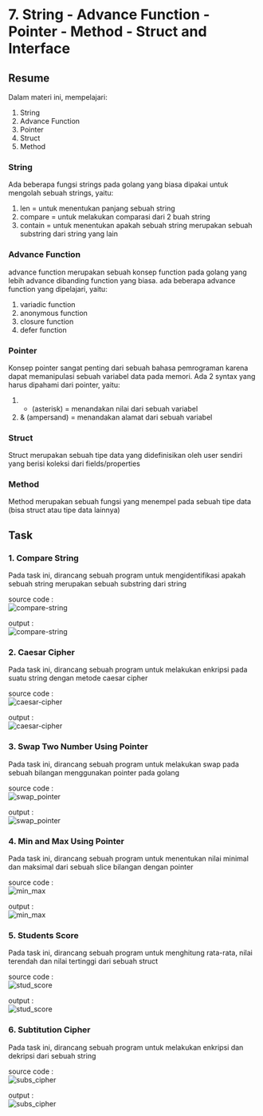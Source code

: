 # 7. String - Advance Function - Pointer - Method - Struct and Interface

## Resume
Dalam materi ini, mempelajari:
1. String
2. Advance Function
3. Pointer
4. Struct
5. Method

### String
Ada beberapa fungsi strings pada golang yang biasa dipakai untuk mengolah sebuah strings, yaitu:  
1. len = untuk menentukan panjang sebuah string
2. compare = untuk melakukan comparasi dari 2 buah string
3. contain = untuk menentukan apakah sebuah string merupakan sebuah substring dari string yang lain

### Advance Function
advance function merupakan sebuah konsep function pada golang yang lebih advance dibanding function yang biasa. ada beberapa advance function yang dipelajari, yaitu:  
1. variadic function
2. anonymous function
3. closure function
4. defer function

### Pointer
Konsep pointer sangat penting dari sebuah bahasa pemrograman karena dapat memanipulasi sebuah variabel data pada memori. Ada 2 syntax yang harus dipahami dari pointer, yaitu:  
1. * (asterisk) = menandakan nilai dari sebuah variabel
2. & (ampersand) = menandakan alamat dari sebuah variabel

### Struct
Struct merupakan sebuah tipe data yang didefinisikan oleh user sendiri yang berisi koleksi dari fields/properties

### Method
Method merupakan sebuah fungsi yang menempel pada sebuah tipe data (bisa struct atau tipe data lainnya)

## Task
### 1. Compare String
Pada task ini, dirancang sebuah program untuk mengidentifikasi apakah sebuah string merupakan sebuah substring dari string

source code :  
![compare-string](./screenshots/1_compare_string_code.jpg) 

output :  
![compare-string](./screenshots/1_compare_string_hasil.jpg) 

### 2. Caesar Cipher
Pada task ini, dirancang sebuah program untuk melakukan enkripsi pada suatu string dengan metode caesar cipher

source code :  
![caesar-cipher](./screenshots/2_caesar_cipher_code.jpg)

output :  
![caesar-cipher](./screenshots/2_caesar_cipher_hasil.jpg)

### 3. Swap Two Number Using Pointer
Pada task ini, dirancang sebuah program untuk melakukan swap pada sebuah bilangan menggunakan pointer pada golang

source code :  
![swap_pointer](./screenshots/3_swap_two_number_code.jpg)

output :  
![swap_pointer](./screenshots/3_swap_two_number_hasil.jpg)

### 4. Min and Max Using Pointer
Pada task ini, dirancang sebuah program untuk menentukan nilai minimal dan maksimal dari sebuah slice bilangan dengan pointer

source code :  
![min_max](./screenshots/4_min_max_code.jpg)

output :  
![min_max](./screenshots/4_min_max_hasil.jpg)

### 5. Students Score
Pada task ini, dirancang sebuah program untuk menghitung rata-rata, nilai terendah dan nilai tertinggi dari sebuah struct

source code :  
![stud_score](./screenshots/5_students_score_code.jpg)

output :  
![stud_score](./screenshots/5_students_score_hasil.jpg)

### 6. Subtitution Cipher
Pada task ini, dirancang sebuah program untuk melakukan enkripsi dan dekripsi dari sebuah string

source code :  
![subs_cipher](./screenshots/6_subs_cipher_code.jpg)

output :  
![subs_cipher](./screenshots/6_subs_cipher_hasil.jpg)
